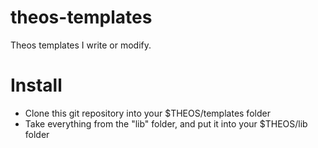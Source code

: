 theos-templates
===============

Theos templates I write or modify.

Install
=======

* Clone this git repository into your $THEOS/templates folder
* Take everything from the "lib" folder, and put it into your $THEOS/lib folder
